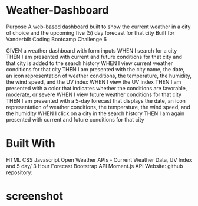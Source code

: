 # Weather-Dashboard

Purpose
A web-based dashboard built to show the current weather in a city of choice and the upcoming five (5) day forecast for that city Built for Vanderbilt Coding Bootcamp Challenge 6

GIVEN a weather dashboard with form inputs
WHEN I search for a city
THEN I am presented with current and future conditions for that city and that city is added to the search history
WHEN I view current weather conditions for that city
THEN I am presented with the city name, the date, an icon representation of weather conditions, the temperature, the humidity, the wind speed, and the UV index
WHEN I view the UV index
THEN I am presented with a color that indicates whether the conditions are favorable, moderate, or severe
WHEN I view future weather conditions for that city
THEN I am presented with a 5-day forecast that displays the date, an icon representation of weather conditions, the temperature, the wind speed, and the humidity
WHEN I click on a city in the search history
THEN I am again presented with current and future conditions for that city

# Built With
HTML
CSS
Javascript
Open Weather APIs - Current Weather Data, UV Index and 5 day/ 3 Hour Forecast
Bootstrap API
Moment.js API
Website:
github repository:
# screenshot

